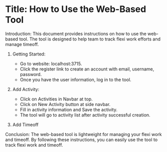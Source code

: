 # Title: How to Use the Web-Based Tool

Introduction: This document provides instructions on how to use the web-based tool. The tool is designed to help team to track flexi work efforts and manage timeoff.

1. Getting Started:
    - Go to website: localhost:3715.
    - Click the register link to create an account with email, username, password.
    - Once you have the user information, log in to the tool.

2. Add Activity:
    - Click on Activities in Navbar at top.
    - Click on New Activity button at side navbar.
    - Fill in activity information and Save the activity.
    - The tool will go to activity list after activity successful creation. 

3. Add Timeoff


Conclusion: The web-based tool is lightweight for managing your flexi work and timeoff. By following these instructions, you can easily use the tool to track flexi work and timeoff.
